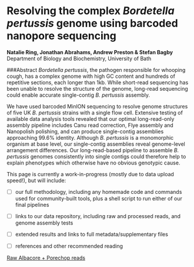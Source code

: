 # Resolving the complex *Bordetella pertussis* genome using barcoded nanopore sequencing
**Natalie Ring, Jonathan Abrahams, Andrew Preston \& Stefan Bagby**
Department of Biology and Biochemistry, University of Bath

###Abstract
*Bordetella pertussis*, the pathogen responsible for whooping cough, has a complex genome with high GC content and hundreds of repetitive sections, each longer than 1kb. While short-read sequencing has been unable to resolve the structure of the genome, long-read sequencing could enable accurate single-contig *B. pertussis* assembly.  


We have used barcoded MinION sequencing to resolve genome structures of five UK *B. pertussis* strains with a single flow cell. Extensive testing of available data analysis tools revealed that our optimal long-read-only assembly pipeline includes Canu read correction, Flye assembly and Nanopolish polishing, and can produce single-contig assemblies approaching 99.6% identity.
Although *B. pertussis* is a monomorphic organism at base level, our single-contig assemblies reveal genome-level arrangement differences. Our long-read-based pipeline to assemble *B. pertussis* genomes consistently into single contigs could therefore help to explain phenotypes which otherwise have no obvious genotypic cause.


This page is currently a work-in-progress (mostly due to data upload speed!), but will include:
- [ ] our full methodology, including any homemade code and commands used for community-built tools, plus a shell script to run either of our final pipelines
- [ ] links to our data repository, including raw and processed reads, and genome assembly tests
- [ ] extended results and links to full metadata/supplementary files
- [ ] references and other recommended reading


[Raw Albacore + Porechop reads](https://figshare.com/s/4a2a376c8d4d130b3ecb)
